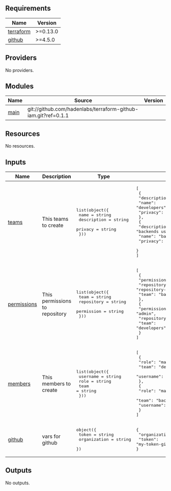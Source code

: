 <!-- BEGIN_TF_DOCS -->
## Requirements

| Name | Version |
|------|---------|
| <a name="requirement_terraform"></a> [terraform](#requirement\_terraform) | >=0.13.0 |
| <a name="requirement_github"></a> [github](#requirement\_github) | >=4.5.0 |

## Providers

No providers.

## Modules

| Name | Source | Version |
|------|--------|---------|
| <a name="module_main"></a> [main](#module\_main) | git://github.com/hadenlabs/terraform-github-iam.git?ref=0.1.1 |  |

## Resources

No resources.

## Inputs

| Name | Description | Type | Default | Required |
|------|-------------|------|---------|:--------:|
| <a name="input_teams"></a> [teams](#input\_teams) | This teams to create | <pre>list(object({<br>    name        = string<br>    description = string<br>    privacy     = string<br>  }))</pre> | <pre>[<br>  {<br>    "description": "Developers user",<br>    "name": "developers",<br>    "privacy": "closed"<br>  },<br>  {<br>    "description": "backends user",<br>    "name": "backend",<br>    "privacy": "closed"<br>  }<br>]</pre> | no |
| <a name="input_permissions"></a> [permissions](#input\_permissions) | This permissions to repository | <pre>list(object({<br>    team       = string<br>    repository = string<br>    permission = string<br>  }))</pre> | <pre>[<br>  {<br>    "permission": "admin",<br>    "repository": "repository-name",<br>    "team": "backend"<br>  },<br>  {<br>    "permission": "admin",<br>    "repository": "repository-name",<br>    "team": "developers"<br>  }<br>]</pre> | no |
| <a name="input_members"></a> [members](#input\_members) | This members to create | <pre>list(object({<br>    username = string<br>    role     = string<br>    team     = string<br>  }))</pre> | <pre>[<br>  {<br>    "role": "maintainer",<br>    "team": "developers",<br>    "username": "luismayta"<br>  },<br>  {<br>    "role": "maintainer",<br>    "team": "backend",<br>    "username": "luismayta"<br>  }<br>]</pre> | no |
| <a name="input_github"></a> [github](#input\_github) | vars for github | <pre>object({<br>    token        = string<br>    organization = string<br>  })</pre> | <pre>{<br>  "organization": "organization-name",<br>  "token": "my-token-github"<br>}</pre> | no |

## Outputs

No outputs.
<!-- END_TF_DOCS -->